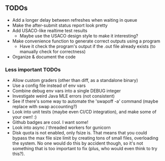 ## TODOs
 - Add a longer delay between refreshes when waiting in queue
 - Make the after-submit status report look pretty
 - Add USACO-like realtime test results
   - Maybe use the USACO design style to make it interesting?
 - Make convenience function to generate correct outputs using a program
   - Have it check the program's output if the .out file already exists (to manually check for correctness)
 - Organize & document the code

### Less important TODOs
 - Allow custom graders (other than diff, as a standalone binary)
 - Use a config file instead of env vars
 - Combine debug env vars into a single DEBUG integer
 - Investigate weird Java MLE errors (not consistent)
 - See if there's some way to automate the 'swapoff -a' command (maybe replace with swap accounting?)
 - Look into unit tests (maybe even CI/CD integration), and make some of your own! :)
 - Github badges are cool. I want some!
 - Look into async / threaded workers for gunicorn
 - Disk quota is not enabled, only fsize is. That means that you could bypass the max file size limit by creating tons of small files, overloading the system. No one would do this by accident though, so it's not something that is too important to fix (plus, who would even think to try this?).
